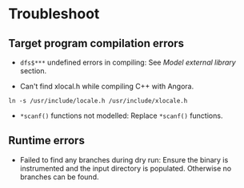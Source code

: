 # Troubleshoot

## Target program compilation errors 

- `dfs$***` undefined errors in compiling: See *Model external library* section.

- Can't find xlocal.h while compiling C++ with Angora.

```
ln -s /usr/include/locale.h /usr/include/xlocale.h
```

- `*scanf()` functions not modelled: Replace `*scanf()` functions.

## Runtime errors

- Failed to find any branches during dry run: Ensure the binary is instrumented and the input 
directory is populated. Otherwise no branches can be found.


